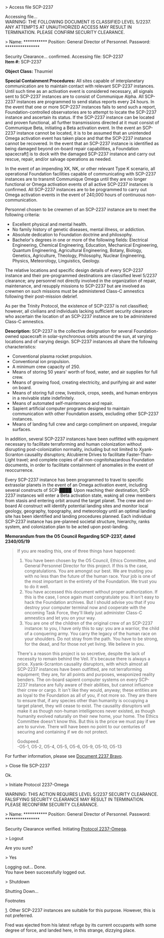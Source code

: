 \> Access file SCP-2237

Accessing file…  
WARNING: THE FOLLOWING DOCUMENT IS CLASSIFIED LEVEL 5/2237. ANY ATTEMPTS AT UNAUTHORIZED ACCESS MAY RESULT IN TERMINATION. PLEASE CONFIRM SECURITY CLEARANCE.

\> Name: \*\*\*\*\*\*\*\*\*\*\* Position: General Director of Personnel. Password: \*\*\*\*\*\*\*\*\*\*\*\*\*\*\*\*

Security Clearance… confirmed. Accessing file: SCP-2237  
**Item #:** SCP-2237

**Object Class:** Thaumiel

**Special Containment Procedures:** All sites capable of interplanetary communication are to maintain contact with relevant SCP-2237 instances. Until such time as an activation event is considered necessary, all signals sent to SCP-2237 instances are to consist of Communique Alpha. All SCP-2237 instances are programmed to send status reports every 24 hours. In the event that one or more SCP-2237 instances fails to send such a report, Foundation-controlled observatories are to attempt to locate the SCP-2237 instance and ascertain its status. If the SCP-2237 instance can be located and proven functional, all further transmissions directed at it must consist of Communique Beta, initiating a Beta activation event. In the event an SCP-2237 instance cannot be located, it is to be assumed that an unintended Omega activation event has taken place and that the SCP-2237 instance cannot be recovered. In the event that an SCP-2237 instance is identified as being damaged beyond on-board repair capabilities, a Foundation spacecraft[1](javascript:;) is to dock with the damaged SCP-2237 instance and carry out rescue, repair, and/or salvage operations as needed.

In the event of an impending XK, NK, or other relevant Type K scenario, all operational Foundation facilities capable of communicating with SCP-2237 instances are to transmit Communique Omega until they are no longer functional or Omega activation events of all active SCP-2237 instances is confirmed. All SCP-2237 instances are to be programmed to carry out Omega activation events in the event of 240,000 hours of continuous non-communication.

Personnel chosen to be crewmen of an SCP-2237 instance are to meet the following criteria:

*   Excellent physical and mental health.
*   No family history of genetic diseases, mental illness, or addiction.
*   Absolute dedication to Foundation doctrine and philosophy.
*   Bachelor's degrees in one or more of the following fields: Electrical Engineering, Chemical Engineering, Education, Mechanical Engineering, Quantum Engineering, Agricultural Engineering, Botany, Biology, Genetics, Agriculture, Theology, Philosophy, Nuclear Engineering, Physics, Meteorology, Linguistics, Geology.

The relative locations and specific design details of every SCP-2237 instance and their pre-programmed destinations are classified level 5/2237 clearance; any personnel not directly involved in the organization of repair, maintenance, and resupply missions to SCP-2237 but are involved as crewmen on such missions must be administered Class-C amnestics following their post-mission debrief.

As per the Trinity Protocol, the existence of SCP-2237 is not classified; however, all civilians and individuals lacking sufficient security clearance who ascertain the location of an SCP-2237 instance are to be administered Class-C amnestics.

**Description:** SCP-2237 is the collective designation for several Foundation-owned spacecraft in solar-synchronous orbits around the sun, at varying locations and of varying design. SCP-2237 instances all share the following characteristics:

*   Conventional plasma rocket propulsion.
*   Conventional ion propulsion.
*   A minimum crew capacity of 250.
*   Means of storing 50 years' worth of food, water, and air supplies for full crew.
*   Means of growing food, creating electricity, and purifying air and water on board.
*   Means of storing full crew, livestock, crops, seeds, and human embryos in a revivable state indefinitely.
*   Means of automated self-maintenance and repair.
*   Sapient artificial computer programs designed to maintain communication with other Foundation assets, excluding other SCP-2237 instances.
*   Means of landing full crew and cargo compliment on unpaved, irregular surfaces.

In addition, several SCP-2237 instances have been outfitted with equipment necessary to facilitate terraforming and human colonization without disrupting post-colonization normality, including but not limited to Xyank-Scranton causality disruptors; Alcubierre Drives to facilitate Faster-Than-Light travel; and complete copies of all non-cognitohazardous Foundation documents, in order to facilitate containment of anomalies in the event of reoccurrence.

Every SCP-2237 instance has been programmed to travel to specific extrasolar planets in the event of an Omega activation event, including several constructs of SCP-████. Upon reaching their destination, SCP-2237 instances will enter a Beta activation state, waking all crew members from stasis and entering orbit around the target planet. The crew and on-board AI construct will identify potential landing sites and monitor local geology, geography, topography, and meteorology until an optimal landing site has been identified and landing procedures planned. Each individual SCP-2237 instance has pre-planned societal structure, hierarchy, ranks system, and colonization plan to be acted upon post-landing.

**Memorandum from the O5 Council Regarding SCP-2237, dated 2340/05/19**

> If you are reading this, one of three things have happened:
> 
> 1.  You have been chosen by the O5 Council, Ethics Committee, and General Personnel Director for this project. If this is the case, congratulations. You are amongst our best. We are trusting you with no less than the future of the human race. Your job is one of the most important in the entirety of the Foundation. We trust you to do it well.
> 2.  You have accessed this document without proper authorization. If this is the case, I once again must congratulate you. It isn't easy to hack the Foundation archives. But I should advise you that if you destroy your computer terminal now and cooperate with the oncoming Task Force, they'll likely just administer Class-C amnestics and let you on your way.
> 3.  You are one of the children of the original crew of an SCP-2237 instance: to you, I have only this to say: you are a warrior, the child of a conquering army. You carry the legacy of the human race on your shoulders. Do not stray from the path. You have to be strong, for the dead, and for those not yet living. We believe in you.
> 
> There's a reason this project is so secretive, despite the lack of necessity to remain behind the Veil. It's because there is always a price. Xyank-Scranton causality disruptors, with which almost all SCP-2237 instances have been outfitted, are not terraforming equipment; they are, for all points and purposes, weaponized reality benders. The on-board sapient computer systems on every SCP-2237 instance are fully aware of their abilities, but cannot influence their crew or cargo. It isn't like they would, anyway; these entities are as loyal to the Foundation as all of you, if not more so. They are there to ensure that, if any species other than humanity is occupying a target planet, they will cease to exist. The causality disruptors will make it as though non-human intelligences never existed, as though humanity evolved naturally on their new home, your home. The Ethics Committee doesn't know this. But this is the price we must pay if we are to survive. There will have been no point to our centuries of securing and containing if we do not protect.
> 
> Godspeed.  
> \-O5-1, O5-2, O5-4, O5-5, O5-6, O5-9, O5-10, O5-13

For further information, please see [Document 2237 Bravo](http://www.scp-wiki.net/fragment:scp-2237-b).

\> Close file SCP-2237

Ok.

\> Initiate Protocol 2237-Omega

WARNING: THIS ACTION REQUIRES LEVEL 5/2237 SECURITY CLEARANCE. FALSIFYING SECURITY CLEARANCE MAY RESULT IN TERMINATION. PLEASE RECONFIRM SECURITY CLEARANCE.

\> Name: \*\*\*\*\*\*\*\*\*\*\* Position: General Director of Personnel. Password: \*\*\*\*\*\*\*\*\*\*\*\*\*\*\*\*

Security Clearance verified. Initiating [Protocol 2237-Omega](/scp-2237).

\> Logout

Are you sure?

\> Yes

Logging out… Done.  
You have been successfully logged out.

\> Shutdown

Shutting Down…

Footnotes

[1](javascript:;). Other SCP-2237 instances are suitable for this purpose. However, this is not preferred.

Fred was ejected from his latest refuge by its current occupants with some degree of force, and landed here, in this strange, dizzying place.